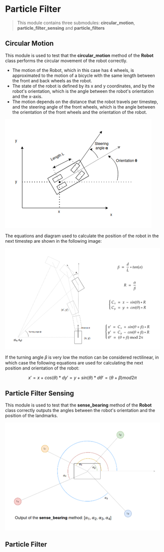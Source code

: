 # Particle Filter

> This module contains three submodules: **circular_motion**, **particle_filter_sensing** and **particle_filters**

## Circular Motion

This module is used to test that the **circular_motion** method of the **Robot** class performs the circular 
movement of the robot correctly.

- The motion of the Robot, which in this case has 4 wheels, is approximated to the motion of a bicycle with the same 
length between the front and back wheels as the robot. 
- The state of the robot is defined by its x and y coordinates, 
and by the robot's orientation, which is the angle between the robot's orientation and the x-axis. 
- The motion depends on the distance that the robot travels per timestep, and the steering angle of the front 
wheels, which is the angle between the orientation of the front wheels and the orientation of the robot.

![Alt text](../doc_images/robot_circular_motion.png?raw=true "Map")

The equations and diagram used to calculate the position of the robot in the next timestep are shown in 
the following image:

![Alt text](../doc_images/robot_circular_motion_eq.png?raw=true "Map")

If the turning angle 𝛽 is very low the motion can be considered rectilinear, in which case the following equations 
are used for calculating the next position and orientation of the robot:

```math
x' = x + cos(\theta) * d
y' = y + sin(\theta) * d
\theta' = (\theta + \beta) mod 2\pi
```

## Particle Filter Sensing

This module is used to test that the **sense_bearing** method of the **Robot** class correctly outputs the angles 
between the robot's orientation and the position of the landmarks.

![Alt text](../doc_images/robot_sense_bearing.png?raw=true "Map")

## Particle Filter


